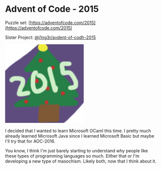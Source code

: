 # Advent of Code - 2015

Puzzle set: [https://adventofcode.com/2015](https://adventofcode.com/2015)

Sister Project: [@j1ng3r/avdent-of-codh-2015](https://github.com/j1ng3r/avdent-of-codh-2015)

![](icon.png)

I decided that I wanted to learn Microsoft OCaml this time.
I pretty much already learned Microsoft Java since I learned Microsoft Basic but
maybe I'll try that for AOC-2016.

You know, I think I'm just barely starting to understand why people like these
types of programming languages so much.
Either that or I'm developing a new type of masochism.
Likely both, now that I think about it.
